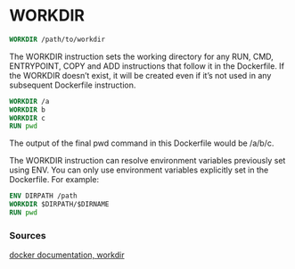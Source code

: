 # WORKDIR

```dockerfile
WORKDIR /path/to/workdir
```

The WORKDIR instruction sets the working directory for any RUN, CMD, ENTRYPOINT, COPY and ADD instructions that follow it in the Dockerfile. If the WORKDIR doesn’t exist, it will be created even if it’s not used in any subsequent Dockerfile instruction.


```dockerfile
WORKDIR /a
WORKDIR b
WORKDIR c
RUN pwd
```
The output of the final pwd command in this Dockerfile would be /a/b/c.

The WORKDIR instruction can resolve environment variables previously set using ENV. You can only use environment variables explicitly set in the Dockerfile. For example:

```dockerfile
ENV DIRPATH /path
WORKDIR $DIRPATH/$DIRNAME
RUN pwd
```

### Sources

[docker documentation, workdir](https://docs.docker.com/engine/reference/builder/#workdir)
